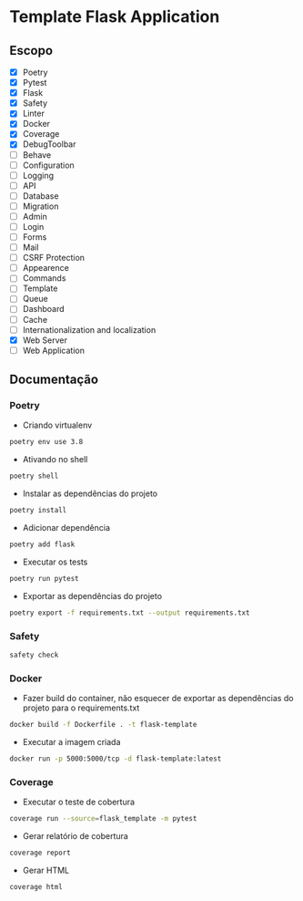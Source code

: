 # Template Flask Application #

## Escopo ##

- [x] Poetry
- [x] Pytest
- [x] Flask
- [x] Safety
- [x] Linter
- [x] Docker
- [x] Coverage
- [x] DebugToolbar
- [ ] Behave
- [ ] Configuration
- [ ] Logging
- [ ] API
- [ ] Database
- [ ] Migration
- [ ] Admin
- [ ] Login
- [ ] Forms
- [ ] Mail
- [ ] CSRF Protection
- [ ] Appearence
- [ ] Commands
- [ ] Template
- [ ] Queue
- [ ] Dashboard
- [ ] Cache
- [ ] Internationalization and localization
- [x] Web Server
- [ ] Web Application

## Documentação ###

### Poetry ###

- Criando virtualenv
```bash
poetry env use 3.8
```

- Ativando no shell
```bash
poetry shell
```

- Instalar as dependências do projeto
```bash
poetry install
```

- Adicionar dependência
```bash
poetry add flask
```

- Executar os tests
```bash
poetry run pytest
```

- Exportar as dependências do projeto
```bash
poetry export -f requirements.txt --output requirements.txt
```

### Safety ###
```bash
safety check
```

### Docker ###

- Fazer build do container, não esquecer de exportar as dependências do projeto para o requirements.txt
```bash
docker build -f Dockerfile . -t flask-template 
```

- Executar a imagem criada
```bash
docker run -p 5000:5000/tcp -d flask-template:latest
```

### Coverage ###

- Executar o teste de cobertura
```bash
coverage run --source=flask_template -m pytest 
```

- Gerar relatório de cobertura
```bash
coverage report
```

- Gerar HTML
```bash
coverage html
```